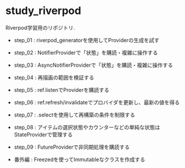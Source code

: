 # study_riverpod

Riverpod学習用のリポジトリ.

* step_01 : riverpod_generatorを使用してProviderの生成を試す
* step_02 : NotifierProviderで「状態」を購読・複雑に操作する
* step_03 : AsyncNotifierProviderで「状態」を購読・複雑に操作する
* step_04 : 再描画の範囲を検証する
* step_05 : ref.listenでProviderを購読する
* step_06 : ref.refresh/invalidateでプロバイダを更新し、最新の値を得る
* step_07 : .selectを使用して再構築の条件を制限する
* step_08 : アイテムの選択状態やカウンターなどの単純な状態はStateProviderで管理する
* step_09 : FutureProviderで非同期処理を購読する


* 番外編 : Freezedを使ってImmutableなクラスを作成する